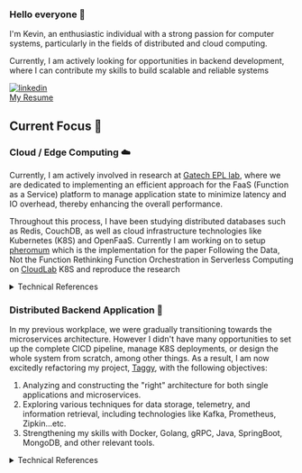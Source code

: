 ### Hello everyone 👋
I'm Kevin, an enthusiastic individual with a strong passion for computer systems, particularly in the fields of distributed and cloud computing.

Currently, I am actively looking for opportunities in backend development, where I can contribute my skills to build scalable and reliable systems  

[![linkedin](https://img.shields.io/badge/LinkedIn-0077B5?style=for-the-badge&logo=linkedin&logoColor=white)](https://www.linkedin.com/in/kevin-zhang-93526bab/)     
[My Resume](https://pse.is/56znqj)

## Current Focus 🚀

### Cloud / Edge Computing  ☁️

Currently, I am actively involved in research at [Gatech EPL lab](https://epl.gatech.edu/), where we are dedicated to implementing an efficient approach for the FaaS (Function as a Service) platform to manage application state to minimize latency and IO overhead, thereby enhancing the overall performance.

Throughout this process, I have been studying distributed databases such as Redis, CouchDB, as well as cloud infrastructure technologies like Kubernetes (K8S) and OpenFaaS. Currently I am working on to setup [pheromum](https://github.com/KevinZTW/pheromone)  which is the implementation for the paper Following the Data, Not the Function Rethinking Function Orchestration in Serverless Computing on [CloudLab](https://www.cloudlab.us/) K8S and reproduce the research

<details>
  <summary>Technical References</summary>
  <li>Faa$T A Transparent Auto-Scaling Cache for Serverless Applications</li>
  <li>Following the Data, Not the Function Rethinking Function Orchestration in Serverless Computing</li>
</details>

### Distributed Backend Application 📐

In my previous workplace, we were gradually transitioning towards the microservices architecture. However I didn't have many opportunities to set up the complete CICD pipeline, manage K8S deployments, or design the whole system from scratch, among other things. As a result, I am now excitedly refactoring my project, [Taggy](https://github.com/KevinZTW/Taggy), with the following objectives:

1. Analyzing and constructing the "right" architecture for both single applications and microservices.
2. Exploring various techniques for data storage, telemetry, and information retrieval, including technologies like Kafka, Prometheus, Zipkin...etc.
3. Strengthening my skills with Docker, Golang, gRPC, Java, SpringBoot, MongoDB, and other relevant tools.

<details>
  <summary>Technical References</summary>
  <li>Building Microservices, 2nd Edition, Sam Newman</li>
  <li>Designing Distributed Systems: Patterns and Paradigms for Scalable, Reliable Services, Brendan Burns</li>
  <li>Domain-Driven Design: Tackling Complexity in the Heart of Software, Eric Evans</li>
  <li>OpenTelemetry Demo</li>
</details>
